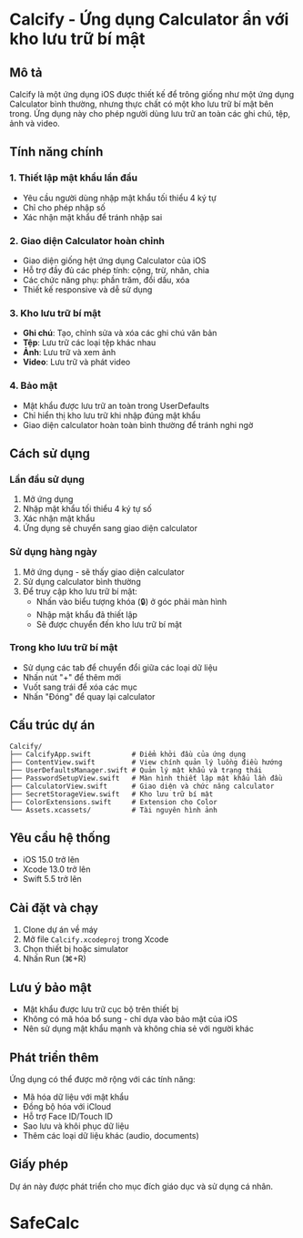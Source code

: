 # Calcify - Ứng dụng Calculator ẩn với kho lưu trữ bí mật

## Mô tả
Calcify là một ứng dụng iOS được thiết kế để trông giống như một ứng dụng Calculator bình thường, nhưng thực chất có một kho lưu trữ bí mật bên trong. Ứng dụng này cho phép người dùng lưu trữ an toàn các ghi chú, tệp, ảnh và video.

## Tính năng chính

### 1. Thiết lập mật khẩu lần đầu
- Yêu cầu người dùng nhập mật khẩu tối thiểu 4 ký tự
- Chỉ cho phép nhập số
- Xác nhận mật khẩu để tránh nhập sai

### 2. Giao diện Calculator hoàn chỉnh
- Giao diện giống hệt ứng dụng Calculator của iOS
- Hỗ trợ đầy đủ các phép tính: cộng, trừ, nhân, chia
- Các chức năng phụ: phần trăm, đổi dấu, xóa
- Thiết kế responsive và dễ sử dụng

### 3. Kho lưu trữ bí mật
- **Ghi chú**: Tạo, chỉnh sửa và xóa các ghi chú văn bản
- **Tệp**: Lưu trữ các loại tệp khác nhau
- **Ảnh**: Lưu trữ và xem ảnh
- **Video**: Lưu trữ và phát video

### 4. Bảo mật
- Mật khẩu được lưu trữ an toàn trong UserDefaults
- Chỉ hiển thị kho lưu trữ khi nhập đúng mật khẩu
- Giao diện calculator hoàn toàn bình thường để tránh nghi ngờ

## Cách sử dụng

### Lần đầu sử dụng
1. Mở ứng dụng
2. Nhập mật khẩu tối thiểu 4 ký tự số
3. Xác nhận mật khẩu
4. Ứng dụng sẽ chuyển sang giao diện calculator

### Sử dụng hàng ngày
1. Mở ứng dụng - sẽ thấy giao diện calculator
2. Sử dụng calculator bình thường
3. Để truy cập kho lưu trữ bí mật:
   - Nhấn vào biểu tượng khóa (🔒) ở góc phải màn hình
   - Nhập mật khẩu đã thiết lập
   - Sẽ được chuyển đến kho lưu trữ bí mật

### Trong kho lưu trữ bí mật
- Sử dụng các tab để chuyển đổi giữa các loại dữ liệu
- Nhấn nút "+" để thêm mới
- Vuốt sang trái để xóa các mục
- Nhấn "Đóng" để quay lại calculator

## Cấu trúc dự án

```
Calcify/
├── CalcifyApp.swift          # Điểm khởi đầu của ứng dụng
├── ContentView.swift         # View chính quản lý luồng điều hướng
├── UserDefaultsManager.swift # Quản lý mật khẩu và trạng thái
├── PasswordSetupView.swift   # Màn hình thiết lập mật khẩu lần đầu
├── CalculatorView.swift      # Giao diện và chức năng calculator
├── SecretStorageView.swift   # Kho lưu trữ bí mật
├── ColorExtensions.swift     # Extension cho Color
└── Assets.xcassets/          # Tài nguyên hình ảnh
```

## Yêu cầu hệ thống
- iOS 15.0 trở lên
- Xcode 13.0 trở lên
- Swift 5.5 trở lên

## Cài đặt và chạy
1. Clone dự án về máy
2. Mở file `Calcify.xcodeproj` trong Xcode
3. Chọn thiết bị hoặc simulator
4. Nhấn Run (⌘+R)

## Lưu ý bảo mật
- Mật khẩu được lưu trữ cục bộ trên thiết bị
- Không có mã hóa bổ sung - chỉ dựa vào bảo mật của iOS
- Nên sử dụng mật khẩu mạnh và không chia sẻ với người khác

## Phát triển thêm
Ứng dụng có thể được mở rộng với các tính năng:
- Mã hóa dữ liệu với mật khẩu
- Đồng bộ hóa với iCloud
- Hỗ trợ Face ID/Touch ID
- Sao lưu và khôi phục dữ liệu
- Thêm các loại dữ liệu khác (audio, documents)

## Giấy phép
Dự án này được phát triển cho mục đích giáo dục và sử dụng cá nhân.
# SafeCalc
